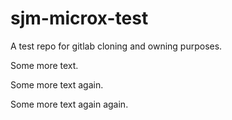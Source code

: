 # sjm-microx-test

A test repo for gitlab cloning and owning purposes.

Some more text.

Some more text again.

Some more text again again.
